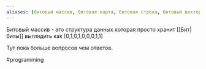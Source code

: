 ```yaml
---
aliases: [битовый массив, битовая карта, битовая строка, битовый вектор]
---
```


Битовый массив - это структура данных которая просто хранит [[Бит|биты]] выглядить как 
[0,1,0,1,0,0,0,1,1]

Тут пока больше вопросов чем ответов.

#programming 